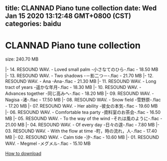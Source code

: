 
title: CLANNAD Piano tune collection
date: Wed Jan 15 2020 13:12:48 GMT+0800 (CST)    
categories: baidu
---

# CLANNAD Piano tune collection
size: 240.70 MB
 
 
|- 14. RESOUND WAV. - Loved small palm -小さなてのひら-.flac - 18.50 MB
|- 13. RESOUND WAV. - Two shadows -－影二つ－-.flac - 21.70 MB
|- 12. RESOUND WAV. - Ana -Ana-.flac - 21.30 MB
|- 11. RESOUND WAV. - Long tract of years -遥かな年月-.flac - 18.30 MB
|- 10. RESOUND WAV. - Advances together -同じ高みへ-.flac - 18.20 MB
|- 09. RESOUND WAV. - Nagisa -渚-.flac - 17.50 MB
|- 08. RESOUND WAV. - Snow field -雪野原-.flac - 17.20 MB
|- 07. RESOUND WAV. - Her ability -彼女の本気-.flac - 19.60 MB
|- 06. RESOUND WAV. - Comfortable tea party -資料室のお茶会-.flac - 16.50 MB
|- 05. RESOUND WAV. - To the way of the wind -それは風のように-.flac - 21.00 MB
|- 04. RESOUND WAV. - Of every day -日々の遑-.flac - 7.80 MB
|- 03. RESOUND WAV. - With the flow at time -町，時の流れ，人-.flac - 17.40 MB
|- 02. RESOUND WAV. - Calm tide -汐-.flac - 10.60 MB
|- 01. RESOUND WAV. - Megmel -メグメル-.flac - 15.10 MB

[How to download](https://bpcam.bemobtrk.com/go/2ceec3aa-1ca2-46d6-b9ff-aaa5c184517c?jno=318)